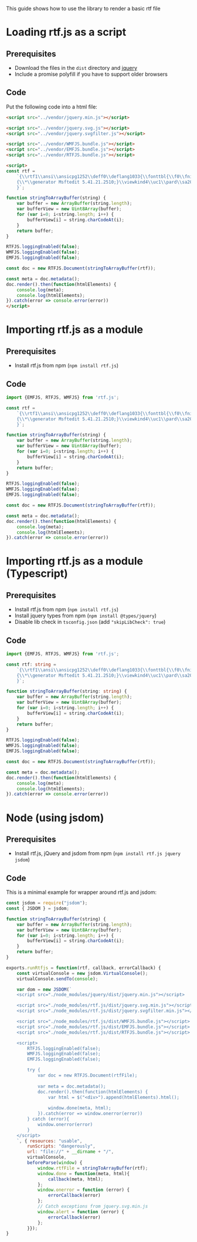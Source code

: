 This guide shows how to use the library to render a basic rtf file

# Loading rtf.js as a script
## Prerequisites
- Download the files in the `dist` directory and [jquery](https://jquery.com/)
- Include a promise polyfill if you have to support older browsers

## Code
Put the following code into a html file:
```html
<script src="../vendor/jquery.min.js"></script>

<script src="../vendor/jquery.svg.js"></script>
<script src="../vendor/jquery.svgfilter.js"></script>

<script src="../vendor/WMFJS.bundle.js"></script>
<script src="../vendor/EMFJS.bundle.js"></script>
<script src="../vendor/RTFJS.bundle.js"></script>

<script>
const rtf = 
    `{\\rtf1\\ansi\\ansicpg1252\\deff0\\deflang1033{\\fonttbl{\\f0\\fnil\\fcharset0 Calibri;}}
    {\\*\\generator Msftedit 5.41.21.2510;}\\viewkind4\\uc1\\pard\\sa200\\sl276\\slmult1\\lang9\\f0\\fs22 This \\fs44 is \\fs22 a \\b simple \\ul one \\i paragraph \\ulnone\\b0 document\\i0 .\\par
    }`;

function stringToArrayBuffer(string) {
    var buffer = new ArrayBuffer(string.length);
    var bufferView = new Uint8Array(buffer);
    for (var i=0; i<string.length; i++) {
        bufferView[i] = string.charCodeAt(i);
    }
    return buffer;
}

RTFJS.loggingEnabled(false);
WMFJS.loggingEnabled(false);
EMFJS.loggingEnabled(false);

const doc = new RTFJS.Document(stringToArrayBuffer(rtf));

const meta = doc.metadata();
doc.render().then(function(htmlElements) {
    console.log(meta);
    console.log(htmlElements);
}).catch(error => console.error(error))
</script>
```

# Importing rtf.js as a module
## Prerequisites
- Install rtf.js from npm (`npm install rtf.js`)

## Code
```javascript
import {EMFJS, RTFJS, WMFJS} from 'rtf.js';

const rtf = 
    `{\\rtf1\\ansi\\ansicpg1252\\deff0\\deflang1033{\\fonttbl{\\f0\\fnil\\fcharset0 Calibri;}}
    {\\*\\generator Msftedit 5.41.21.2510;}\\viewkind4\\uc1\\pard\\sa200\\sl276\\slmult1\\lang9\\f0\\fs22 This \\fs44 is \\fs22 a \\b simple \\ul one \\i paragraph \\ulnone\\b0 document\\i0 .\\par
    }`;

function stringToArrayBuffer(string) {
    var buffer = new ArrayBuffer(string.length);
    var bufferView = new Uint8Array(buffer);
    for (var i=0; i<string.length; i++) {
        bufferView[i] = string.charCodeAt(i);
    }
    return buffer;
}

RTFJS.loggingEnabled(false);
WMFJS.loggingEnabled(false);
EMFJS.loggingEnabled(false);

const doc = new RTFJS.Document(stringToArrayBuffer(rtf));

const meta = doc.metadata();
doc.render().then(function(htmlElements) {
    console.log(meta);
    console.log(htmlElements);
}).catch(error => console.error(error))
```

# Importing rtf.js as a module (Typescript)
## Prerequisites
- Install rtf.js from npm (`npm install rtf.js`)
- Install jquery types from npm (`npm install @types/jquery`)
- Disable lib check in `tsconfig.json` (add `"skipLibCheck": true`)

## Code
```typescript
import {EMFJS, RTFJS, WMFJS} from 'rtf.js';

const rtf: string = 
    `{\\rtf1\\ansi\\ansicpg1252\\deff0\\deflang1033{\\fonttbl{\\f0\\fnil\\fcharset0 Calibri;}}
    {\\*\\generator Msftedit 5.41.21.2510;}\\viewkind4\\uc1\\pard\\sa200\\sl276\\slmult1\\lang9\\f0\\fs22 This \\fs44 is \\fs22 a \\b simple \\ul one \\i paragraph \\ulnone\\b0 document\\i0 .\\par
    }`;

function stringToArrayBuffer(string: string) {
    var buffer = new ArrayBuffer(string.length);
    var bufferView = new Uint8Array(buffer);
    for (var i=0; i<string.length; i++) {
        bufferView[i] = string.charCodeAt(i);
    }
    return buffer;
}

RTFJS.loggingEnabled(false);
WMFJS.loggingEnabled(false);
EMFJS.loggingEnabled(false);

const doc = new RTFJS.Document(stringToArrayBuffer(rtf));

const meta = doc.metadata();
doc.render().then(function(htmlElements) {
    console.log(meta);
    console.log(htmlElements);
}).catch(error => console.error(error))
```

# Node (using jsdom)
## Prerequisites
- Install rtf.js, jQuery and jsdom from npm (`npm install rtf.js jquery jsdom`)

## Code
This is a minimal example for wrapper around rtf.js and jsdom:
```javascript
const jsdom = require("jsdom");
const { JSDOM } = jsdom;

function stringToArrayBuffer(string) {
    var buffer = new ArrayBuffer(string.length);
    var bufferView = new Uint8Array(buffer);
    for (var i=0; i<string.length; i++) {
        bufferView[i] = string.charCodeAt(i);
    }
    return buffer;
}

exports.runRtfjs = function(rtf, callback, errorCallback) {
    const virtualConsole = new jsdom.VirtualConsole();
    virtualConsole.sendTo(console);

    var dom = new JSDOM(`
    <script src="./node_modules/jquery/dist/jquery.min.js"></script>

    <script src="./node_modules/rtf.js/dist/jquery.svg.min.js"></script>
    <script src="./node_modules/rtf.js/dist/jquery.svgfilter.min.js"></script>

    <script src="./node_modules/rtf.js/dist/WMFJS.bundle.js"></script>
    <script src="./node_modules/rtf.js/dist/EMFJS.bundle.js"></script>
    <script src="./node_modules/rtf.js/dist/RTFJS.bundle.js"></script>

    <script>
        RTFJS.loggingEnabled(false);
        WMFJS.loggingEnabled(false);
        EMFJS.loggingEnabled(false);

        try {
            var doc = new RTFJS.Document(rtfFile);
    
            var meta = doc.metadata();
            doc.render().then(function(htmlElements) {
                var html = $("<div>").append(htmlElements).html();
    
                window.done(meta, html);
            }).catch(error => window.onerror(error))
        } catch (error){
            window.onerror(error)
        }
    </script>
    `, { resources: "usable",
        runScripts: "dangerously",
        url: "file://" + __dirname + "/",
        virtualConsole,
        beforeParse(window) {
            window.rtfFile = stringToArrayBuffer(rtf);
            window.done = function(meta, html){
                callback(meta, html);
            };
            window.onerror = function (error) {
                errorCallback(error)
            };
            // Catch exceptions from jquery.svg.min.js
            window.alert = function (error) {
                errorCallback(error)
            };
        }});
}
```

